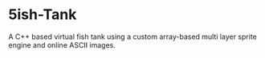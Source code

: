 # 5ish-Tank
A C++ based virtual fish tank using a custom array-based multi layer sprite engine and online ASCII images.
